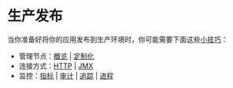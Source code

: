 # 生产发布

当你准备好将你的应用发布到生产环境时，你可能需要下面这些[小技巧](https://docs.spring.io/spring-boot/docs/2.1.3.RELEASE/reference/html/production-ready.html)：

- 管理节点：[概览](https://docs.spring.io/spring-boot/docs/2.1.3.RELEASE/reference/html/production-ready-endpoints.html) | [定制化](https://docs.spring.io/spring-boot/docs/2.1.3.RELEASE/reference/html/_moving_to_production.html)
- 连接方式：[HTTP](https://docs.spring.io/spring-boot/docs/2.1.3.RELEASE/reference/html/production-ready-monitoring.html) | [JMX](https://docs.spring.io/spring-boot/docs/2.1.3.RELEASE/reference/html/production-ready-jmx.html)
- 监控：[指标](https://docs.spring.io/spring-boot/docs/2.1.3.RELEASE/reference/html/production-ready-metrics.html) | [审计](https://docs.spring.io/spring-boot/docs/2.1.3.RELEASE/reference/html/production-ready-auditing.html) | [追踪](https://docs.spring.io/spring-boot/docs/2.1.3.RELEASE/reference/html/_moving_to_production.html) | [进程](https://docs.spring.io/spring-boot/docs/2.1.3.RELEASE/reference/html/production-ready-process-monitoring.html)

